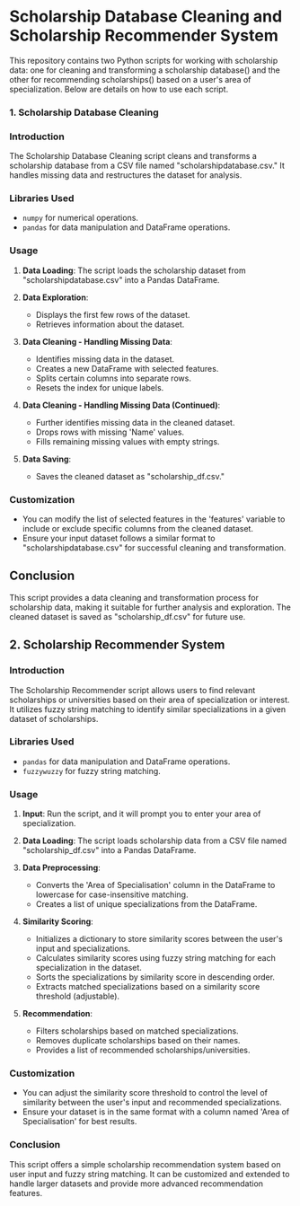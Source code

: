 # Scholarship Database Cleaning and Scholarship Recommender System

This repository contains two Python scripts for working with scholarship data: one for cleaning and transforming a scholarship database() and the other for recommending scholarships() based on a user's area of specialization. Below are details on how to use each script.

### 1. Scholarship Database Cleaning 

### Introduction
The Scholarship Database Cleaning script cleans and transforms a scholarship database from a CSV file named "scholarshipdatabase.csv." It handles missing data and restructures the dataset for analysis.

### Libraries Used
- `numpy` for numerical operations.
- `pandas` for data manipulation and DataFrame operations.

### Usage
1. **Data Loading**: The script loads the scholarship dataset from "scholarshipdatabase.csv" into a Pandas DataFrame.

2. **Data Exploration**:
   - Displays the first few rows of the dataset.
   - Retrieves information about the dataset.

3. **Data Cleaning - Handling Missing Data**:
   - Identifies missing data in the dataset.
   - Creates a new DataFrame with selected features.
   - Splits certain columns into separate rows.
   - Resets the index for unique labels.

4. **Data Cleaning - Handling Missing Data (Continued)**:
   - Further identifies missing data in the cleaned dataset.
   - Drops rows with missing 'Name' values.
   - Fills remaining missing values with empty strings.

5. **Data Saving**:
   - Saves the cleaned dataset as "scholarship_df.csv."

### Customization
- You can modify the list of selected features in the 'features' variable to include or exclude specific columns from the cleaned dataset.
- Ensure your input dataset follows a similar format to "scholarshipdatabase.csv" for successful cleaning and transformation.

## Conclusion
This script provides a data cleaning and transformation process for scholarship data, making it suitable for further analysis and exploration. The cleaned dataset is saved as "scholarship_df.csv" for future use.

## 2. Scholarship Recommender System

### Introduction
The Scholarship Recommender script allows users to find relevant scholarships or universities based on their area of specialization or interest. It utilizes fuzzy string matching to identify similar specializations in a given dataset of scholarships.

### Libraries Used
- `pandas` for data manipulation and DataFrame operations.
- `fuzzywuzzy` for fuzzy string matching.

### Usage
1. **Input**: Run the script, and it will prompt you to enter your area of specialization.

2. **Data Loading**: The script loads scholarship data from a CSV file named "scholarship_df.csv" into a Pandas DataFrame.

3. **Data Preprocessing**:
   - Converts the 'Area of Specialisation' column in the DataFrame to lowercase for case-insensitive matching.
   - Creates a list of unique specializations from the DataFrame.

4. **Similarity Scoring**:
   - Initializes a dictionary to store similarity scores between the user's input and specializations.
   - Calculates similarity scores using fuzzy string matching for each specialization in the dataset.
   - Sorts the specializations by similarity score in descending order.
   - Extracts matched specializations based on a similarity score threshold (adjustable).

5. **Recommendation**:
   - Filters scholarships based on matched specializations.
   - Removes duplicate scholarships based on their names.
   - Provides a list of recommended scholarships/universities.

### Customization
- You can adjust the similarity score threshold to control the level of similarity between the user's input and recommended specializations.
- Ensure your dataset is in the same format with a column named 'Area of Specialisation' for best results.

### Conclusion
This script offers a simple scholarship recommendation system based on user input and fuzzy string matching. It can be customized and extended to handle larger datasets and provide more advanced recommendation features.

